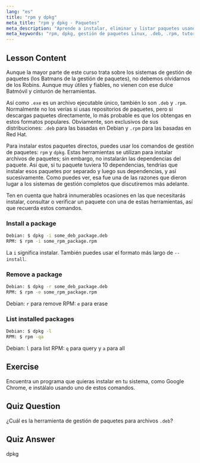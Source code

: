 ```yaml
---
lang: "es"
title: "rpm y dpkg"
meta_title: "rpm y dpkg - Paquetes"
meta_description: "Aprende a instalar, eliminar y listar paquetes usando los comandos rpm y dpkg. Comprende la gestión directa de paquetes para archivos .deb y .rpm. ¡Comienza tu viaje en Linux!"
meta_keywords: "rpm, dpkg, gestión de paquetes Linux, .deb, .rpm, tutorial de Linux, guía para principiantes, instalar paquetes"
---
```


## Lesson Content

Aunque la mayor parte de este curso trata sobre los sistemas de gestión de paquetes (los Batmans de la gestión de paquetes), no debemos olvidarnos de los Robins. Aunque muy útiles y fiables, no vienen con ese dulce Batmóvil y cinturón de herramientas.

Así como `.exe` es un archivo ejecutable único, también lo son `.deb` y `.rpm`. Normalmente no los verías si usas repositorios de paquetes, pero si descargas paquetes directamente, lo más probable es que los obtengas en estos formatos populares. Obviamente, son exclusivos de sus distribuciones: `.deb` para las basadas en Debian y `.rpm` para las basadas en Red Hat.

Para instalar estos paquetes directos, puedes usar los comandos de gestión de paquetes: `rpm` y `dpkg`. Estas herramientas se utilizan para instalar archivos de paquetes; sin embargo, no instalarán las dependencias del paquete. Así que, si tu paquete tuviera 10 dependencias, tendrías que instalar esos paquetes por separado y luego sus dependencias, y así sucesivamente. Como puedes ver, esa fue una de las razones que dieron lugar a los sistemas de gestión completos que discutiremos más adelante.

Ten en cuenta que habrá innumerables ocasiones en las que necesitarás instalar, consultar o verificar un paquete con una de estas herramientas, así que recuerda estos comandos.

### Install a package

```bash
Debian: $ dpkg -i some_deb_package.deb
RPM: $ rpm -i some_rpm_package.rpm
```

La `i` significa instalar. También puedes usar el formato más largo de `--install`.

### Remove a package

```bash
Debian: $ dpkg -r some_deb_package.deb
RPM: $ rpm -e some_rpm_package.rpm
```

Debian: `r` para remove
RPM: `e` para erase

### List installed packages

```bash
Debian: $ dpkg -l
RPM: $ rpm -qa
```

Debian: `l` para list
RPM: `q` para query y `a` para all

## Exercise

Encuentra un programa que quieras instalar en tu sistema, como Google Chrome, e instálalo usando uno de estos comandos.

## Quiz Question

¿Cuál es la herramienta de gestión de paquetes para archivos `.deb`?

## Quiz Answer

dpkg
